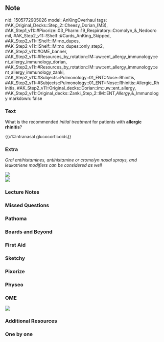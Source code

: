 ## Note
nid: 1505772905026
model: AnKingOverhaul
tags: #AK_Original_Decks::Step_2::Cheesy_Dorian_(M3), #AK_Step1_v11::#Pixorize::03_Pharm::19_Respiratory::Cromolyn_&_Nedocromil, #AK_Step2_v11::!Shelf::#Cards_AnKing_Skipped, #AK_Step2_v11::!Shelf::IM::no_dupes, #AK_Step2_v11::!Shelf::IM::no_dupes::only_step2, #AK_Step2_v11::#OME_banner, #AK_Step2_v11::#Resources_by_rotation::IM::uw::ent_allergy_immunology::ent_allergy_immunology_dorian, #AK_Step2_v11::#Resources_by_rotation::IM::uw::ent_allergy_immunology::ent_allergy_immunology_zanki, #AK_Step2_v11::#Subjects::Pulmonology::01_ENT::Nose::Rhinitis, #AK_Step2_v11::#Subjects::Pulmonology::01_ENT::Nose::Rhinitis::Allergic_Rhinitis, #AK_Step2_v11::Original_decks::Dorian::im::uw::ent_allergy, #AK_Step2_v11::Original_decks::Zanki_Step_2::IM::ENT,_Allergy,_&_Immunology
markdown: false

### Text
What is the recommended <i>initial treatment</i> for patients with
<b>allergic rhinitis</b>?
<div>
  {{c1::Intranasal glucocorticoids}}
</div>

### Extra
<i>Oral antihistamines, antihistamine or cromolyn nasal sprays, and
leukotriene modifiers can be considered as well</i>
<div>
  <div>
    <i><img src="ar%20(1).png"></i>
  </div>
</div>
<div><img src="82ba055be27e5e1d96fd4bc9cc514ae3.jpg"></div>

### Lecture Notes


### Missed Questions


### Pathoma


### Boards and Beyond


### First Aid


### Sketchy


### Pixorize


### Physeo


### OME
<div class="ome-widget">
  <a href="https://onlinemeded.org?ref=anki"><img src=
  "_OME_AnkiFlashcards_General_4.png"></a>
</div>

### Additional Resources


### One by one

